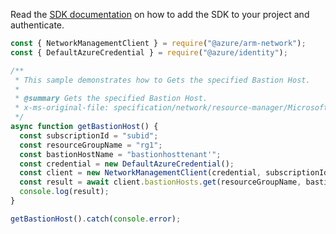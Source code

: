 Read the [SDK documentation](https://github.com/Azure/azure-sdk-for-js/blob/%40azure%2Farm-network_27.0.0/sdk/network/arm-network/README.md) on how to add the SDK to your project and authenticate.

```javascript
const { NetworkManagementClient } = require("@azure/arm-network");
const { DefaultAzureCredential } = require("@azure/identity");

/**
 * This sample demonstrates how to Gets the specified Bastion Host.
 *
 * @summary Gets the specified Bastion Host.
 * x-ms-original-file: specification/network/resource-manager/Microsoft.Network/stable/2021-05-01/examples/BastionHostGet.json
 */
async function getBastionHost() {
  const subscriptionId = "subid";
  const resourceGroupName = "rg1";
  const bastionHostName = "bastionhosttenant'";
  const credential = new DefaultAzureCredential();
  const client = new NetworkManagementClient(credential, subscriptionId);
  const result = await client.bastionHosts.get(resourceGroupName, bastionHostName);
  console.log(result);
}

getBastionHost().catch(console.error);
```
